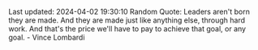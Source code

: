 Last updated: 2024-04-02 19:30:10
Random Quote: Leaders aren't born they are made. And they are made just like anything else, through hard work. And that's the price we'll have to pay to achieve that goal, or any goal. - Vince Lombardi